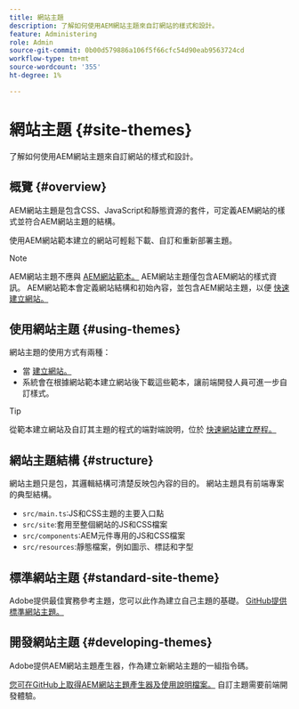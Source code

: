 ```yaml
---
title: 網站主題
description: 了解如何使用AEM網站主題來自訂網站的樣式和設計。
feature: Administering
role: Admin
source-git-commit: 0b00d579886a106f5f66cfc54d90eab9563724cd
workflow-type: tm+mt
source-wordcount: '355'
ht-degree: 1%

---
```



# 網站主題 {#site-themes}

了解如何使用AEM網站主題來自訂網站的樣式和設計。

## 概覽 {#overview}

AEM網站主題是包含CSS、JavaScript和靜態資源的套件，可定義AEM網站的樣式並符合AEM網站主題的結構。

使用AEM網站範本建立的網站可輕鬆下載、自訂和重新部署主題。

>[!NOTE]
>
>AEM網站主題不應與 [AEM網站範本。](site-templates.md) AEM網站主題僅包含AEM網站的樣式資訊。 AEM網站範本會定義網站結構和初始內容，並包含AEM網站主題，以便 [快速建立網站。](create-site.md)

## 使用網站主題 {#using-themes}

網站主題的使用方式有兩種：

* 當 [建立網站。](create-site.md)
* 系統會在根據網站範本建立網站後下載這些範本，讓前端開發人員可進一步自訂樣式。

>[!TIP]
>
>從範本建立網站及自訂其主題的程式的端對端說明，位於 [快速網站建立歷程。](/help/journey-sites/quick-site/overview.md)

## 網站主題結構 {#structure}

網站主題只是包，其邏輯結構可清楚反映包內容的目的。 網站主題具有前端專案的典型結構。

* `src/main.ts`:JS和CSS主題的主要入口點
* `src/site`:套用至整個網站的JS和CSS檔案
* `src/components`:AEM元件專用的JS和CSS檔案
* `src/resources`:靜態檔案，例如圖示、標誌和字型

## 標準網站主題 {#standard-site-theme}

Adobe提供最佳實務參考主題，您可以此作為建立自己主題的基礎。 [GitHub提供標準網站主題。](https://github.com/adobe/aem-site-template-standard-theme-e2e)

## 開發網站主題 {#developing-themes}

Adobe提供AEM網站主題產生器，作為建立新網站主題的一組指令碼。

[您可在GitHub上取得AEM網站主題產生器及使用說明檔案。](https://github.com/adobe/aem-site-theme-builder) 自訂主題需要前端開發體驗。
